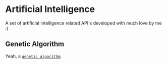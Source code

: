 # Artificial Intelligence
A set of artificial intelligence related API's developed with much love by me :)

## Genetic Algorithm
Yeah, a [```genetic algorithm```](https://github.com/lucaspellegrinelli/ai-php/tree/master/geneticalgorithm).
